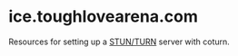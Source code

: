 # ice.toughlovearena.com

Resources for setting up a [STUN/TURN](https://developer.mozilla.org/en-US/docs/Web/API/WebRTC_API/Protocols) server with coturn.
